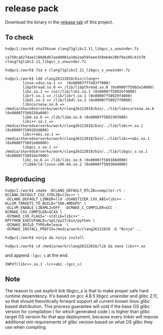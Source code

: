 # release pack

Download the binary in the [release tab](https://github.com/rdhafidh/myc) of this project.

## To check
```
hv@pc1:/work$ sha256sum clang71glibc2.11_libgcc_s_unwinder.7z

ca750ca8274ae1180d6d67ae40081a10e2ad595eee358eb4e20bf9a105c41578 clang71glibc2.11_libgcc_s_unwinder.7z
```
```
hv@pc1:/work$ 7za x clang71glibc2.11_libgcc_s_unwinder.7z
```
```
hv@pc1:/work$ ldd clang26122018/bin/clang++
        linux-vdso.so.1 =>  (0x00007fffdd3ff000)
        libpthread.so.0 => /lib/libpthread.so.0 (0x00007f5892e14000)
        libz.so.1 => /usr/lib/libz.so.1 (0x00007f5892bfd000)
        librt.so.1 => /lib/librt.so.1 (0x00007f58929f4000)
        libdl.so.2 => /lib/libdl.so.2 (0x00007f58927f0000)
        libncursesw.so.6 => /media/sharedserverku/work/clang26122018/bin/../lib/libncursesw.so.6 (0x00007f589258a000)
        libm.so.6 => /lib/libm.so.6 (0x00007f5892307000)
        libc++.so.1 => /media/sharedserverku/work/clang26122018/bin/../lib/libc++.so.1 (0x00007f589203d000)
        libc++abi.so.1 => /media/sharedserverku/work/clang26122018/bin/../lib/libc++abi.so.1 (0x00007f5891e06000)
        libgcc_s.so.1 => /media/sharedserverku/work/clang26122018/bin/../lib/libgcc_s.so.1 (0x00007f5891bef000)
        libc.so.6 => /lib/libc.so.6 (0x00007f589188d000)
        /lib64/ld-linux-x86-64.so.2 (0x00007f5893044000)
```	

## Reproducing 
```
hv@pc1:/work$ cmake -DCLANG_DEFAULT_RTLIB=compiler-rt -DCLANG_DEFAULT_CXX_STDLIB=libc++ \
-DCLANG_DEFAULT_LINKER=lld -DSANITIZER_CXX_ABI=libc++ -DLLVM_TARGETS_TO_BUILD="X86;AMDGPU" \
-DLLVM_ENABLE_LIBXML2=OFF_ -DCMAKE_C_COMPILER=$CC -DCMAKE_CXX_COMPILER=$CXX \
-DCMAKE_CXX_FLAGS="-stdlib=libc++" -DPYTHON_EXECUTABLE=/opt/py27/bin/python \
-DCMAKE_BUILD_TYPE=Release  \
-DCMAKE_INSTALL_PREFIX=/media/work/clang26122018 -G "Ninja" ..
```

```
hv@pc1:/work$ ninja && ninja install

hv@pc1:/work$ cd /media/work/clang26122018/lib && nano libc++.so 
```

and append ```-lgcc_s``` at the end.
 
```
INPUT(libc++.so.1 -lc++abi -lgcc_s)
```

## Note
The reason to use explicit link libgcc_s is that to make proper safe hard runtime dependency.
It's based on gcc 4.8.5 libgcc unwinder and glibc 2.11, so that should theoritically forward support all current known
linux glibc based distribution. This process guarantee will void if the base OS glibc version for compilation ( for which generated code )
is higher than glibc target OS version for that app deployment, because every linker will impose additional min requirements of glibc 
version based on what OS glibc they use when compiling.

